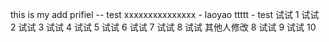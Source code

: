 this is my add prifiel   -- test
xxxxxxxxxxxxxxx - laoyao
ttttt	- test
试试 1
试试 2
试试 3
试试 4
试试 5
试试 6
试试 7
试试 8
试试 其他人修改  8
试试 9
试试 10

